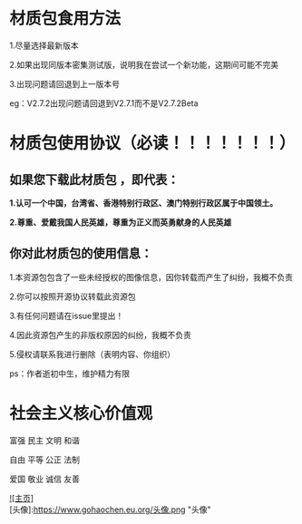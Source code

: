 材质包食用方法
==============

1.尽量选择最新版本

2.如果出现同版本密集测试版，说明我在尝试一个新功能，这期间可能不完美

3.出现问题请回退到上一版本号

eg：V2.7.2出现问题请回退到V2.7.1而不是V2.7.2Beta

材质包使用协议（必读！！！！！！！）
====================================

如果您下载此材质包 ，即代表：
-----------------------------

**1.认可一个中国，台湾省、香港特别行政区、澳门特别行政区属于中国领土。**

**2.尊重、爱戴我国人民英雄，尊重为正义而英勇献身的人民英雄**

你对此材质包的使用信息：
------------------------

1.本资源包包含了一些未经授权的图像信息，因你转载而产生了纠纷，我概不负责

2.你可以按照开源协议转载此资源包

3.有任何问题请在issue里提出！

4.因此资源包产生的非版权原因的纠纷，我概不负责

5.侵权请联系我进行删除（表明内容、你组织）

ps：作者逝初中生，维护精力有限

社会主义核心价值观
===================

富强 民主 文明 和谐

自由 平等 公正 法制

爱国 敬业 诚信 友善

[![主页]](https://www.gohaochen.eu.org)  
[头像]:https://www.gohaochen.eu.org/头像.png "头像"  
